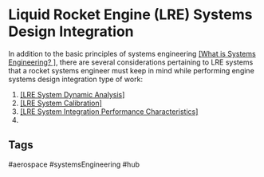 # Liquid Rocket Engine (LRE) Systems Design Integration

In addition to the basic principles of systems engineering [\[What is Systems Engineering? \]](../202201080221), there are several considerations pertaining to LRE systems that a rocket systems engineer must  keep in mind while performing engine systems design integration type of work:  

1. [\[LRE System Dynamic Analysis\]](../202202182135)  
2. [\[LRE System Calibration\]](../202202182136)  
3. [\[LRE System Integration Performance Characteristics\]](../202202182138)  
4. 

## Tags
#aerospace #systemsEngineering #hub 
